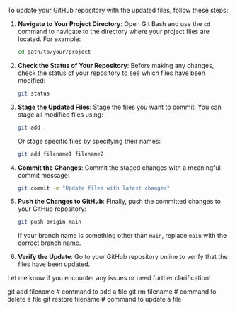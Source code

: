 To update your GitHub repository with the updated files, follow these steps:

1. **Navigate to Your Project Directory**:
   Open Git Bash and use the `cd` command to navigate to the directory where your project files are located. For example:
   ```bash
   cd path/to/your/project
   ```

2. **Check the Status of Your Repository**:
   Before making any changes, check the status of your repository to see which files have been modified:
   ```bash
   git status
   ```

3. **Stage the Updated Files**:
   Stage the files you want to commit. You can stage all modified files using:
   ```bash
   git add .
   ```
   Or stage specific files by specifying their names:
   ```bash
   git add filename1 filename2
   ```

4. **Commit the Changes**:
   Commit the staged changes with a meaningful commit message:
   ```bash
   git commit -m "Update files with latest changes"
   ```

5. **Push the Changes to GitHub**:
   Finally, push the committed changes to your GitHub repository:
   ```bash
   git push origin main
   ```
   If your branch name is something other than `main`, replace `main` with the correct branch name.

6. **Verify the Update**:
   Go to your GitHub repository online to verify that the files have been updated.

Let me know if you encounter any issues or need further clarification!

git add filename # command to add a file 
git rm filename # command to delete a file 
git restore filename # command to update a file